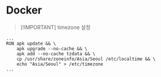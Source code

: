 # Docker


> [!IMPORTANT] timezone 설정
```Docker
...
RUN apk update && \
    apk upgrade --no-cache && \
    apk add --no-cache tzdata && \
    cp /usr/share/zoneinfo/Asia/Seoul /etc/localtime && \
    echo "Asia/Seoul" > /etc/timezone
...    
```